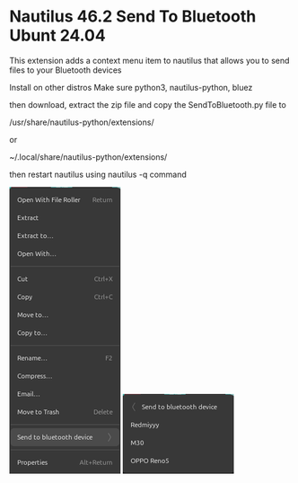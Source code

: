# Nautilus 46.2 Send To Bluetooth Ubunt 24.04

This extension adds a context menu item to nautilus that allows you to send files to your Bluetooth devices

Install on other distros
Make sure python3, nautilus-python, bluez

then download, extract the zip file and copy the SendToBluetooth.py file to

/usr/share/nautilus-python/extensions/

or

~/.local/share/nautilus-python/extensions/

then restart nautilus using nautilus -q command

![screenshot](Screenshot1.png)
![screenshot](Screenshot2.png)
